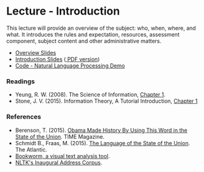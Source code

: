 Lecture - Introduction
======================

This lecture will provide an overview of the subject: who, when, where, and what. It introduces the rules and expectation, resources, assessment component, subject content and other administrative matters.

- <a target="_blank" href="overview.html" file="html"> Overview Slides</a>
- <a target="_blank" href="introduction.html" file="html"> Introduction Slides</a>
  (<a href="introduction.pdf" file="print"> PDF version</a>)
- <a href="codes.zip" file="code"> Code - Natural Language Processing Demo</a>

### Readings
- Yeung, R. W. (2008). The Science of Information, [Chapter 1](http://link.springer.com.ezp.lib.unimelb.edu.au/chapter/10.1007/978-0-387-79234-7_1).
- Stone, J. V. (2015). Information Theory, A Tutorial Introduction, [Chapter 1](http://jim-stone.staff.shef.ac.uk/BookInfoTheory/InfoTheoryBookChapter01.html)

### References
- Berenson, T. (2015). [Obama Made History By Using This Word in the State of the Union](http://time.com/3675798/state-union-transgender/). TIME Magazine.
- Schmidt B., Fraas, M. (2015). [The Language of the State of the Union](http://www.theatlantic.com/features/archive/2015/01/the-language-of-the-state-of-the-union/384575/). The Atlantic.
- [Bookworm, a visual text analysis tool](http://bookworm.culturomics.org/).
- [NLTK's Inaugural Address Corpus](http://www.nltk.org/book/ch02.html).